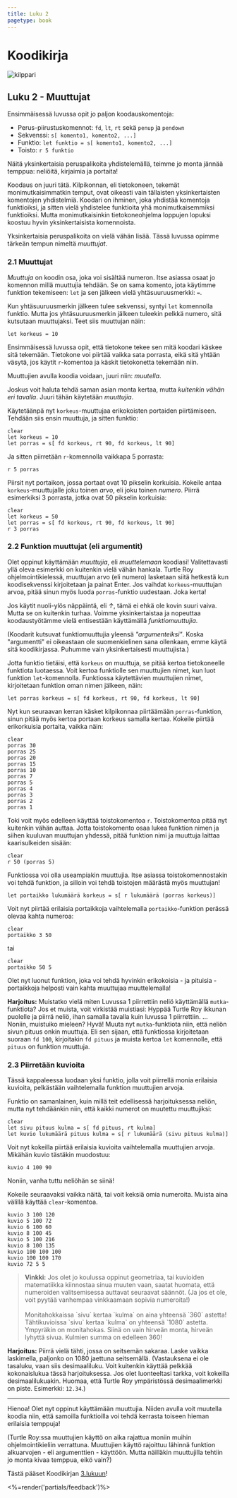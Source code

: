 ```yaml
--- 
title: Luku 2
pagetype: book
---
```


# Koodikirja

<div><img id="turtle-character" src="/images/turtle1.png" alt="kilppari"></div>

## Luku 2 - Muuttujat

Ensimmäisessä luvussa opit jo paljon koodauskomentoja:

* Perus-piirustuskomennot: `fd`, `lt`, `rt` sekä `penup` ja `pendown`
* Sekvenssi: `s[ komento1, komento2, ...]`
* Funktio: `let funktio = s[ komento1, komento2, ...]`
* Toisto: `r 5 funktio`

Näitä yksinkertaisia peruspalikoita yhdistelemällä, teimme jo monta jännää temppua: neliöitä, kirjaimia ja portaita!

Koodaus on juuri tätä. Kilpikonnan, eli tietokoneen, tekemät monimutkaisimmatkin temput, ovat oikeasti vain
tällaisten yksinkertaisten komentojen yhdistelmiä. Koodari on ihminen, joka yhdistää komentoja funktioiksi, ja
sitten vielä yhdistelee funktioita yhä monimutkaisemmiksi funktioiksi. Mutta monimutkaisinkin tietokoneohjelma
loppujen lopuksi koostuu hyvin yksinkertaisista komennoista.

Yksinkertaisia peruspalikoita on vielä vähän lisää. Tässä luvussa opimme tärkeän tempun nimeltä *muuttujat*.

### 2.1 Muuttujat

*Muuttuja* on koodin osa, joka voi sisältää numeron. Itse asiassa osaat jo komennon millä muuttujia tehdään. Se on sama
komento, jota käytimme funktion tekemiseen: `let` ja sen jälkeen vielä yhtäsuuruusmerkki: `=`.

Kun yhtäsuuruusmerkin jälkeen tulee sekvenssi, syntyi `let` komennolla funktio. Mutta jos yhtäsuuruusmerkin
jälkeen tuleekin pelkkä numero, sitä kutsutaan muuttujaksi. Teet siis muuttujan näin:

    let korkeus = 10

Ensimmäisessä luvussa opit, että tietokone tekee sen mitä koodari käskee sitä tekemään. Tietokone voi piirtää
vaikka sata porrasta, eikä sitä yhtään väsytä, jos käytit `r`-komentoa ja käskit tietokonetta tekemään niin.

Muuttujien avulla koodia voidaan, juuri niin: *muutella*.

Joskus voit haluta tehdä saman asian monta kertaa, mutta *kuitenkin vähän eri tavalla*. Juuri tähän käytetään *muuttujia*.

Käytetäänpä nyt `korkeus`-muuttujaa erikokoisten portaiden piirtämiseen. Tehdään siis ensin muuttuja, ja sitten funktio:

    clear
    let korkeus = 10
    let porras = s[ fd korkeus, rt 90, fd korkeus, lt 90]

Ja sitten piirretään `r`-komennolla vaikkapa 5 porrasta:

    r 5 porras

Piirsit nyt portaikon, jossa portaat ovat 10 pikselin korkuisia. Kokeile antaa `korkeus`-muuttujalle joku toinen *arvo*,
eli joku toinen *numero*. Piirrä esimerkiksi 3 porrasta, jotka ovat 50 pikselin korkuisia:

    clear
    let korkeus = 50
    let porras = s[ fd korkeus, rt 90, fd korkeus, lt 90]
    r 3 porras


### 2.2 Funktion muuttujat (eli argumentit)

Olet oppinut käyttämään *muuttujia*, eli *muuttelemaan* koodiasi! Valitettavasti yllä oleva esimerkki on kuitenkin vielä vähän
hankala. Turtle Roy ohjelmointikielessä, muuttujan arvo (eli numero) lasketaan siitä hetkestä kun koodisekvenssi kirjoitetaan
ja painat Enter. Jos vaihdat `korkeus`-muuttujan arvoa, pitää sinun myös luoda `porras`-funktio uudestaan. Joka kerta!

Jos käytit nuoli-ylös näppäintä, eli <em class="key">↑</em>, tämä ei ehkä ole kovin suuri vaiva. Mutta se on kuitenkin turhaa.
Voimme yksinkertaistaa ja nopeuttaa koodaustyötämme vielä entisestään käyttämällä *funktiomuuttujia*.

(Koodarit kutsuvat funktiomuuttujia yleensä *"argumenteiksi"*. Koska "argumentti" ei oikeastaan ole suomenkielinen sana ollenkaan,
emme käytä sitä koodikirjassa. Puhumme vain yksinkertaisesti muuttujista.)

Jotta funktio tietäisi, että `korkeus` on muuttuja, se pitää kertoa tietokoneelle funktiota luotaessa. Voit kertoa funktiolle
sen muuttujien nimet, kun luot funktion `let`-komennolla. Funktiossa käytettävien muuttujien nimet, kirjoitetaan funktion
oman nimen jälkeen, näin:

    let porras korkeus = s[ fd korkeus, rt 90, fd korkeus, lt 90]

Nyt kun seuraavan kerran käsket kilpikonnaa piirtäämään `porras`-funktion, sinun pitää myös kertoa portaan korkeus samalla kertaa.
Kokeile piirtää erikorkuisia portaita, vaikka näin:

    clear
    porras 30
    porras 25
    porras 20
    porras 15
    porras 10
    porras 7
    porras 5
    porras 4
    porras 3
    porras 2
    porras 1

Toki voit myös edelleen käyttää toistokomentoa `r`. Toistokomentoa pitää nyt kuitenkin vähän auttaa. Jotta toistokomento osaa
lukea funktion nimen ja siihen kuuluvan muuttujan yhdessä, pitää funktion nimi ja muuttuja laittaa kaarisulkeiden sisään:

    clear
    r 50 (porras 5)

Funktiossa voi olla useampiakin muuttujia. Itse asiassa toistokomennostakin voi tehdä funktion, ja silloin voi tehdä toistojen
määrästä myös muuttujan!

    let portaikko lukumäärä korkeus = s[ r lukumäärä (porras korkeus)]

Voit nyt piirtää erilaisia portaikkoja vaihtelemalla `portaikko`-funktion perässä olevaa kahta numeroa:

    clear
    portaikko 3 50

tai

    clear
    portaikko 50 5

Olet nyt luonut funktion, joka voi tehdä hyvinkin erikokoisia - ja pituisia - portaikkoja helposti vain
kahta muuttujaa muuttelemalla!

**Harjoitus:** Muistatko vielä miten Luvussa 1 piirrettiin neliö käyttämällä `mutka`-funktiota? Jos et muista, voit
virkistää muistiasi: Hyppää Turtle Roy ikkunan puolelle ja piirrä neliö, ihan samalla tavalla kuin luvussa 1 piirrettiin.
... Noniin, muistuiko mieleen? Hyvä! Muuta nyt `mutka`-funktiota niin, että neliön sivun pituus onkin muuttuja. Eli
sen sijaan, että funktiossa kirjoitetaan suoraan `fd 100`, kirjoitakin `fd pituus` ja muista kertoa `let` komennolle,
että `pituus` on funktion muuttuja.

### 2.3 Piirretään kuvioita

Tässä kappaleessa luodaan yksi funktio, jolla voit piirrellä monia erilaisia kuvioita, pelkästään vaihtelemalla
funktion muuttujien arvoja.

Funktio on samanlainen, kuin millä teit edellisessä harjoituksessa neliön, mutta nyt tehdäänkin niin, että kaikki numerot
on muutettu muuttujiksi:

    clear
    let sivu pituus kulma = s[ fd pituus, rt kulma]
    let kuvio lukumäärä pituus kulma = s[ r lukumäärä (sivu pituus kulma)]

Voit nyt kokeilla piirtää erilaisia kuvioita vaihtelemalla muuttujien arvoja. Mikähän kuvio tästäkin muodostuu:

    kuvio 4 100 90

Noniin, vanha tuttu neliöhän se siinä!

Kokeile seuraavaksi vaikka näitä, tai voit keksiä omia numeroita. Muista aina välillä käyttää `clear`-komentoa.

    kuvio 3 100 120
    kuvio 5 100 72
    kuvio 6 100 60
    kuvio 8 100 45
    kuvio 5 100 216
    kuvio 8 100 135
    kuvio 100 100 100
    kuvio 100 100 170
    kuvio 72 5 5

<blockquote class="cloud-left">
  <strong>Vinkki:</strong> Jos olet jo koulussa oppinut geometriaa, tai kuvioiden matematiikka kiinnostaa sinua
  muuten vaan, saatat huomata, että numeroiden valitsemisessa auttavat seuraavat säännöt. (Ja jos et ole, voit pyytää
  vanhempaa vinkkaamaan sopivia numeroita!)<br />
  <br />
  Monitahokkaissa `sivu` kertaa `kulma` on aina yhteensä `360` astetta!<br />
  Tähtikuvioissa `sivu` kertaa `kulma` on yhteensä `1080` astetta.<br />
  Ympyräkin on monitahokas. Siinä on vain hirveän monta, hirveän lyhyttä sivua. Kulmien summa on edelleen 360!
  <div class="robot"></div>
</blockquote>


**Harjoitus:** Piirrä vielä tähti, jossa on seitsemän sakaraa. Laske vaikka laskimella, paljonko on 1080 jaettuna
seitsemällä. (Vastauksena ei ole tasaluku, vaan siis desimaaliluku. Voit kuitenkin käyttää pelkkää kokonaislukua
tässä harjoituksessa. Jos olet luonteeltasi tarkka, voit kokeilla desimaalilukuakin. Huomaa, että Turtle Roy
ympäristössä desimaalimerkki on piste. Esimerkki: `12.34`.)

***

Hienoa! Olet nyt oppinut käyttämään muuttujia. Niiden avulla voit muutella koodia niin, että samoilla funktioilla
voi tehdä kerrasta toiseen hieman erilaisia temppuja!

(Turtle Roy:ssa muuttujien käyttö on aika rajattua moniin muihin ohjelmointikieliin verrattuna. Muuttujien käyttö
rajoittuu lähinnä funktion alkuarvojen - eli argumenttien - käyttöön. Mutta näilläkin muuttujilla tehtiin jo
monta kivaa temppua, eikö vain?)

Tästä pääset Koodikirjan [3.lukuun](/luku3/)!


<%=render('partials/feedback')%>
